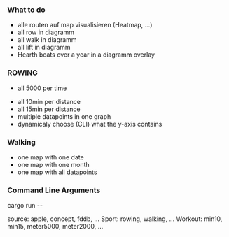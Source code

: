 
### What to do
- alle routen auf map visualisieren (Heatmap, ...)
- all row in diagramm
- all walk in diagramm
- all lift in diagramm
- Hearth beats over a year in a diagramm overlay

### ROWING
+ all 5000 per time
- all 10min per distance
- all 15min per distance
- multiple datapoints in one graph
- dynamicaly choose (CLI) what the y-axis contains

### Walking
- one map with one date
- one map with one month
- one map with all datapoints

### Command Line Arguments
cargo run -- <Source> <Sport> <Workout>

source: apple, concept, fddb, ...
Sport: rowing, walking, ...
Workout: min10, min15, meter5000, meter2000, ...
